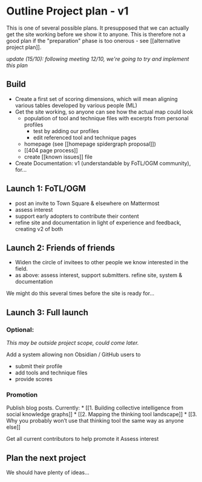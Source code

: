 # Outline Project plan - v1

This is one of several possible plans. It presupposed that we can actually get the site working before we show it to anyone. This is therefore not a good plan if the "preparation" phase is too onerous - see [[alternative project plan]].

*update (15/10): following meeting 12/10, we're going to try and implement this plan*

## Build
* Create a first set of scoring dimensions, which will mean aligning various tables developed by various people (ML)
* Get the site working, so anyone can see how the actual map could look
	* population of tool and technique files with excerpts from personal profiles 
		*  test by adding our profiles
		* edit referenced tool and technique pages
	* homepage (see [[homepage spidergraph proposal]])
	* [[404 page process]]
	* create [[known issues]] file
* Create Documentation: v1 (understandable by FoTL/OGM community), for...

## Launch 1: FoTL/OGM
* post an invite to Town Square & elsewhere on Mattermost
* assess interest
* support early adopters to contribute their content
* refine site and documentation in light of experience and feedback, creating v2 of both

## Launch 2: Friends of friends
* Widen the circle of invitees to other people we know interested in the field.
* as above:  assess interest, support submitters. refine site, system & documentation

We might do this several times before the site is ready for...

## Launch 3: Full launch
### Optional: 
*This may be outside project scope, could come later.* 

Add a system allowing non Obsidian / GitHub users to 
* submit their profile
* add tools and technique files
* provide scores

### Promotion
Publish blog posts. Currently:
	* [[1. Building collective intelligence from social knowledge graphs]]
	* [[2. Mapping the thinking tool landscape]]
	* [[3. Why you probably won’t use that thinking tool the same way as anyone else]]

Get all current contributors to help promote it
Assess interest

## Plan the next project
We should have plenty of ideas...


